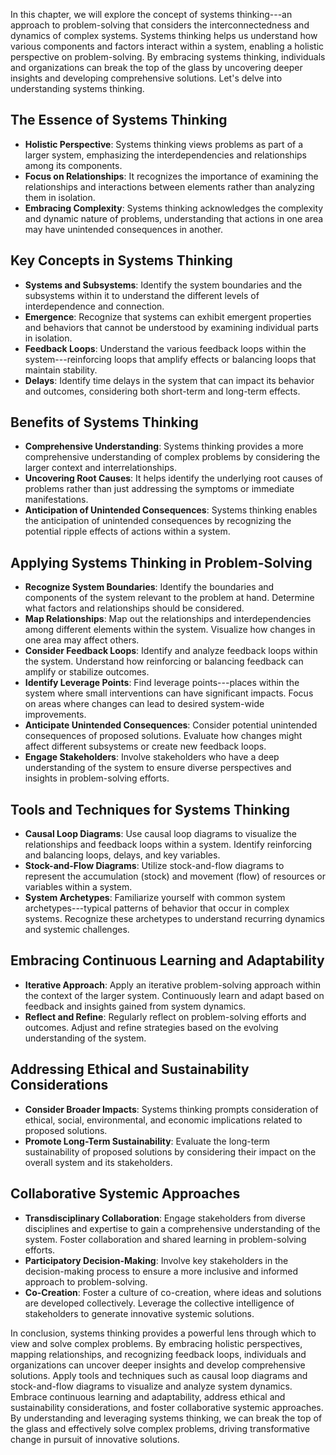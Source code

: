 
In this chapter, we will explore the concept of systems thinking---an approach to problem-solving that considers the interconnectedness and dynamics of complex systems. Systems thinking helps us understand how various components and factors interact within a system, enabling a holistic perspective on problem-solving. By embracing systems thinking, individuals and organizations can break the top of the glass by uncovering deeper insights and developing comprehensive solutions. Let's delve into understanding systems thinking.

The Essence of Systems Thinking
-------------------------------

* **Holistic Perspective**: Systems thinking views problems as part of a larger system, emphasizing the interdependencies and relationships among its components.
* **Focus on Relationships**: It recognizes the importance of examining the relationships and interactions between elements rather than analyzing them in isolation.
* **Embracing Complexity**: Systems thinking acknowledges the complexity and dynamic nature of problems, understanding that actions in one area may have unintended consequences in another.

Key Concepts in Systems Thinking
--------------------------------

* **Systems and Subsystems**: Identify the system boundaries and the subsystems within it to understand the different levels of interdependence and connection.
* **Emergence**: Recognize that systems can exhibit emergent properties and behaviors that cannot be understood by examining individual parts in isolation.
* **Feedback Loops**: Understand the various feedback loops within the system---reinforcing loops that amplify effects or balancing loops that maintain stability.
* **Delays**: Identify time delays in the system that can impact its behavior and outcomes, considering both short-term and long-term effects.

Benefits of Systems Thinking
----------------------------

* **Comprehensive Understanding**: Systems thinking provides a more comprehensive understanding of complex problems by considering the larger context and interrelationships.
* **Uncovering Root Causes**: It helps identify the underlying root causes of problems rather than just addressing the symptoms or immediate manifestations.
* **Anticipation of Unintended Consequences**: Systems thinking enables the anticipation of unintended consequences by recognizing the potential ripple effects of actions within a system.

Applying Systems Thinking in Problem-Solving
--------------------------------------------

* **Recognize System Boundaries**: Identify the boundaries and components of the system relevant to the problem at hand. Determine what factors and relationships should be considered.
* **Map Relationships**: Map out the relationships and interdependencies among different elements within the system. Visualize how changes in one area may affect others.
* **Consider Feedback Loops**: Identify and analyze feedback loops within the system. Understand how reinforcing or balancing feedback can amplify or stabilize outcomes.
* **Identify Leverage Points**: Find leverage points---places within the system where small interventions can have significant impacts. Focus on areas where changes can lead to desired system-wide improvements.
* **Anticipate Unintended Consequences**: Consider potential unintended consequences of proposed solutions. Evaluate how changes might affect different subsystems or create new feedback loops.
* **Engage Stakeholders**: Involve stakeholders who have a deep understanding of the system to ensure diverse perspectives and insights in problem-solving efforts.

Tools and Techniques for Systems Thinking
-----------------------------------------

* **Causal Loop Diagrams**: Use causal loop diagrams to visualize the relationships and feedback loops within a system. Identify reinforcing and balancing loops, delays, and key variables.
* **Stock-and-Flow Diagrams**: Utilize stock-and-flow diagrams to represent the accumulation (stock) and movement (flow) of resources or variables within a system.
* **System Archetypes**: Familiarize yourself with common system archetypes---typical patterns of behavior that occur in complex systems. Recognize these archetypes to understand recurring dynamics and systemic challenges.

Embracing Continuous Learning and Adaptability
----------------------------------------------

* **Iterative Approach**: Apply an iterative problem-solving approach within the context of the larger system. Continuously learn and adapt based on feedback and insights gained from system dynamics.
* **Reflect and Refine**: Regularly reflect on problem-solving efforts and outcomes. Adjust and refine strategies based on the evolving understanding of the system.

Addressing Ethical and Sustainability Considerations
----------------------------------------------------

* **Consider Broader Impacts**: Systems thinking prompts consideration of ethical, social, environmental, and economic implications related to proposed solutions.
* **Promote Long-Term Sustainability**: Evaluate the long-term sustainability of proposed solutions by considering their impact on the overall system and its stakeholders.

Collaborative Systemic Approaches
---------------------------------

* **Transdisciplinary Collaboration**: Engage stakeholders from diverse disciplines and expertise to gain a comprehensive understanding of the system. Foster collaboration and shared learning in problem-solving efforts.
* **Participatory Decision-Making**: Involve key stakeholders in the decision-making process to ensure a more inclusive and informed approach to problem-solving.
* **Co-Creation**: Foster a culture of co-creation, where ideas and solutions are developed collectively. Leverage the collective intelligence of stakeholders to generate innovative systemic solutions.

In conclusion, systems thinking provides a powerful lens through which to view and solve complex problems. By embracing holistic perspectives, mapping relationships, and recognizing feedback loops, individuals and organizations can uncover deeper insights and develop comprehensive solutions. Apply tools and techniques such as causal loop diagrams and stock-and-flow diagrams to visualize and analyze system dynamics. Embrace continuous learning and adaptability, address ethical and sustainability considerations, and foster collaborative systemic approaches. By understanding and leveraging systems thinking, we can break the top of the glass and effectively solve complex problems, driving transformative change in pursuit of innovative solutions.
